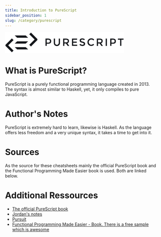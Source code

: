 ```yaml
--- 
title: Introduction to PureScript 
sidebar_position: 1
slug: /category/purescript
--- 
```


<img src="https://raw.githubusercontent.com/purescript/purescript/master/logo.png" alt="PureScript" width="392"/>

# What is PureScript? 
PureScript is a purely functional programming language created in 2013.
The syntax is almost similar to Haskell, yet, it only compiles to pure JavaScript. 

# Author's Notes 
PureScript is extremely hard to learn, likewise is Haskell. As the language 
offers less freedom and a very unique syntax, it takes a time to get into it. 

# Sources 
As the source for these cheatsheets mainly the official PureScript book and the 
Functional Programming Made Easier book is used. Both are linked below. 

# Additional Ressources 
-  [The official PureScript book](https://book.purescript.org/)
-  [Jordan's notes](https://jordanmartinez.github.io/purescript-jordans-reference-site/Preface.html/)
-  [Pursuit](https://pursuit.purescript.org/)
-  [Functional Programming Made Easier - Book. There is a free sample which is awesome](https://leanpub.com/fp-made-easier/) 

